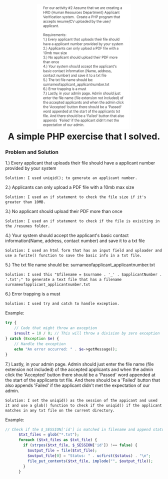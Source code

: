 <h1 align="center">
  <br>
  <a href="https://github.com/mkdirlove/PHP-Exercise"><img src="https://github.com/mkdirlove/PHP-Exercise/blob/main/task.jpg" width="300" height="400" alt="PHP-Exercise"></a>
  <br>
  A simple PHP exercise that I solved.
  <br>
</h1>

### Problem and Solution

1.) Every applicant that uploads their file should have a applicant number provided by your system
```
Solution: I used uniqid(); to generate an applicant number.
```
2.) Applicants can only upload a PDF file with a 10mb max size
```
Solution: I used an if statement to check the file size if it's greater than 10MB.
```
3.) No applicant should upload their PDF more  than once
```
Solution: I used an if statement to check if the file is exisiting in the /resumes folder.
```
4.) Your system should accept the applicant's basic contact information(Name, address, contact number) and save it to a txt file
```
Solution: I used an html form that has an input field and uploader and use a fwrite() function to save the basic info in a txt file.
```
5.) The txt file name should be: surnameofapplicant_applicantnumber.txt
```
Solution: I used this "$filename = $surname . '_' . $applicantNumber . '.txt';" to generate a text file that has a filename surnameofapplicant_applicantnumber.txt
```
6.) Error trapping is a must
```
Solution: I used try and catch to handle exception.
```
Example:
```php
try {
    // Code that might throw an exception
    $result = 10 / 0; // This will throw a division by zero exception
} catch (Exception $e) {
    // Handle the exception
    echo "An error occurred: " . $e->getMessage();
}

```
7.) Lastly, in your admin page. Admin should just enter the file name (file extension not included) of the accepted applicants and when the admin click the 'Accepted' button there should be a 'Passed' word appended at the start of the applicants txt file. And there should be a 'Failed' button that also appends 'Failed' if the applicant didn't met the expectation of our admin.
```
Solution: I set the uniqid() as the session of the appicant and used it and use a glob() function to check if the uniqid() if the applicant matches in any txt file on the current directory.
```
Example:
```php
// Check if the $_SESSION['id'] is matched in filename and append status
      $txt_files = glob("*.txt");
      foreach ($txt_files as $txt_file) {
        if (strpos($txt_file, $_SESSION['id']) !== false) {
          $output_file = file($txt_file);
          $output_file[0] = "Status: " . ucfirst($status) . "\n";
          file_put_contents($txt_file, implode("", $output_file));
        }
      }
```

